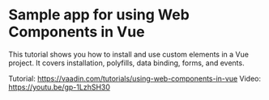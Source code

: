 # Sample app for using Web Components in Vue

This tutorial shows you how to install and use custom elements in a Vue project. It covers installation, polyfills, data binding, forms, and events.

Tutorial: https://vaadin.com/tutorials/using-web-components-in-vue
Video: https://youtu.be/gp-1LzhSH30
